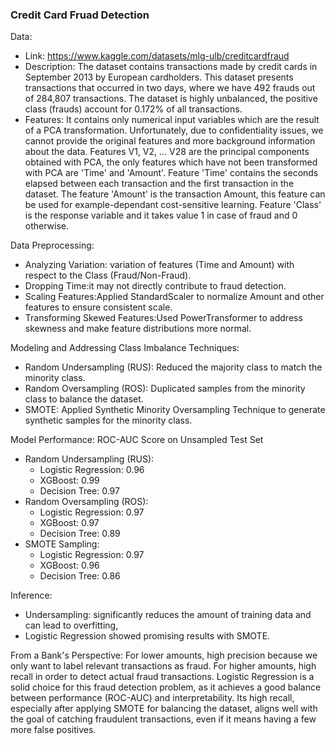 ### Credit Card Fruad Detection

Data: 
- Link: https://www.kaggle.com/datasets/mlg-ulb/creditcardfraud 
- Description: The dataset contains transactions made by credit cards in September 2013 by European cardholders.
This dataset presents transactions that occurred in two days, where we have 492 frauds out of 284,807 transactions. The dataset is highly unbalanced, the positive class (frauds) account for 0.172% of all transactions.
- Features: It contains only numerical input variables which are the result of a PCA transformation. Unfortunately, due to confidentiality issues, we cannot provide the original features and more background information about the data. Features V1, V2, … V28 are the principal components obtained with PCA, the only features which have not been transformed with PCA are 'Time' and 'Amount'. Feature 'Time' contains the seconds elapsed between each transaction and the first transaction in the dataset. The feature 'Amount' is the transaction Amount, this feature can be used for example-dependant cost-sensitive learning. Feature 'Class' is the response variable and it takes value 1 in case of fraud and 0 otherwise.

Data Preprocessing:

- Analyzing Variation: variation of features (Time and Amount) with respect to the Class (Fraud/Non-Fraud).
- Dropping Time:it may not directly contribute to fraud detection.
- Scaling Features:Applied StandardScaler to normalize Amount and other features to ensure consistent scale.
- Transforming Skewed Features:Used PowerTransformer to address skewness and make feature distributions more normal.

Modeling and Addressing Class Imbalance Techniques:

- Random Undersampling (RUS): Reduced the majority class to match the minority class.
- Random Oversampling (ROS): Duplicated samples from the minority class to balance the dataset.
- SMOTE: Applied Synthetic Minority Oversampling Technique to generate synthetic samples for the minority class.

Model Performance: ROC-AUC Score on Unsampled Test Set
- Random Undersampling (RUS):
  - Logistic Regression: 0.96
  - XGBoost: 0.99
  - Decision Tree: 0.97
- Random Oversampling (ROS):
  - Logistic Regression: 0.97
  - XGBoost: 0.97
  - Decision Tree: 0.89
- SMOTE Sampling:
  - Logistic Regression: 0.97
  - XGBoost: 0.96
  - Decision Tree: 0.86
 
Inference:
- Undersampling: significantly reduces the amount of training data and can lead to overfitting,
- Logistic Regression showed promising results with SMOTE.
 
From a Bank's Perspective: For lower amounts, high precision because we only want to label relevant transactions as fraud. For higher amounts, high recall in order to detect actual fraud transactions.
Logistic Regression is a solid choice for this fraud detection problem, as it achieves a good balance between performance (ROC-AUC) and interpretability. Its high recall, especially after applying SMOTE for balancing the dataset, aligns well with the goal of catching fraudulent transactions, even if it means having a few more false positives.



